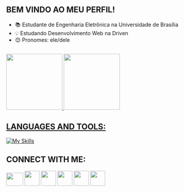 ## BEM VINDO AO MEU PERFIL!

- 📚 Estudante de Engenharia Eletrônica na Universidade de Brasília
- 💡 Estudando Desenvolvimento Web na Driven
- 😊 Pronomes: ele/dele 

##
<div style="align-items: center;">
  <a href="https://github.com/kauaneiras">
    <img height="150em"
      src="https://github-readme-stats.vercel.app/api?username=kauaneiras&show_icons=true&theme=merko&include_all_commits=true&count_private=true" />
    <img height="150em"
      src="https://github-readme-stats.vercel.app/api/top-langs/?username=kauaneiras&layout=compact&langs_count=7&theme=merko" />
</div>


## LANGUAGES AND TOOLS:
[![My Skills](https://skills.thijs.gg/icons?i=react,nodejs,mongodb,postgresql,styledcomponents,cpp,html,css,javascript,java,prisma,docker&theme=light)](https://skills.thijs.gg)



## CONNECT WITH ME:
<div>

  <a href="https://www.youtube.com/channel/UCTtLgcVavRMt8vKTznn_ySg" target="_blank"><img height="35" width="45"
      src="https://imagepng.org/wp-content/uploads/2017/09/youtube-play-icone.png" target="_blank"></a>
  <a href="https://www.instagram.com/kauaneiras/" target="_blank"><img height="40" width="40"
      src="https://imagensemoldes.com.br/wp-content/uploads/2020/04/%C3%8Dcone-Instagram-PNG-1024x1024.png"
      target="_blank"></a>
  <a href="https://www.twitch.tv/kauaneiras" target="_blank"><img height="40" width="40"
      src="https://www.freeiconspng.com/uploads/transparent-background-twitch-logo-png-16.png" target="_blank"></a>
  <a href="https://open.spotify.com/user/12173727198?si=0ca1555a79a14b93"><img height="40" width="40"
      src="https://cdn.icon-icons.com/icons2/836/PNG/512/Spotify_icon-icons.com_66783.png" target="_blank"></a>
  <a href="mailto:kauante@hotmail.com"><img height="40" width="40"
      src="https://cdn-icons-png.flaticon.com/512/732/732223.png" target="_blank"></a>
  <a href="https://www.linkedin.com/in/kauan-de-torres-eiras-9a9563171/" target="_blank"><img height="40" width="40"
      src="https://cdn-icons-png.flaticon.com/512/174/174857.png" target="_blank"></a>
  <div style="display: inline_block"><br>

